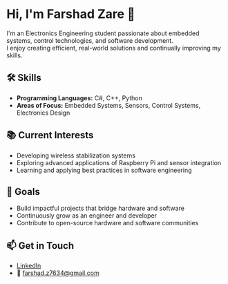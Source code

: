 
# Hi, I'm Farshad Zare 👋

I'm an Electronics Engineering student passionate about embedded systems, control technologies, and software development.  
I enjoy creating efficient, real-world solutions and continually improving my skills.

## 🛠 Skills
- **Programming Languages:** C#, C++, Python
- **Areas of Focus:** Embedded Systems, Sensors, Control Systems, Electronics Design

## 📚 Current Interests
- Developing wireless stabilization systems
- Exploring advanced applications of Raspberry Pi and sensor integration
- Learning and applying best practices in software engineering

## 🎯 Goals
- Build impactful projects that bridge hardware and software
- Continuously grow as an engineer and developer
- Contribute to open-source hardware and software communities

## 📫 Get in Touch
- [LinkedIn](https://www.linkedin.com/in/farshadzare7634/)
- 📧 farshad.z7634@gmail.com
